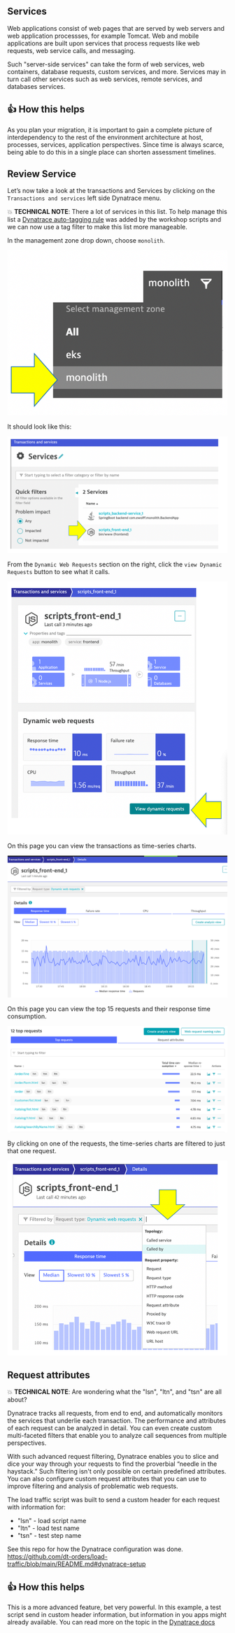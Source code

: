 ## Services

Web applications consist of web pages that are served by web servers and web application processses, for example Tomcat. Web and mobile applications are built upon services that process requests like web requests, web service calls, and messaging. 

Such "server-side services" can take the form of web services, web containers, database requests, custom services, and more. Services may in turn call other services such as web services, remote services, and databases services.

## 👍 How this helps

As you plan your migration, it is important to gain a complete picture of interdependency to the rest of the environment architecture at host, processes, services, application perspectives. Since time is always scarce, being able to do this in a single place can shorten assessment timelines.

## Review Service

Let’s now take a look at the transactions and Services by clicking on the `Transactions and services` left side Dynatrace menu.

💥 **TECHNICAL NOTE**: There a lot of services in this list. To help manage this list a [Dynatrace auto-tagging rule](https://www.dynatrace.com/support/help/how-to-use-dynatrace/tags-and-metadata/) was added by the workshop scripts and we can now use a tag filter to make this list more manageable.

In the management zone drop down, choose `monolith`.

![image](../../../assets/images/lab1-pick-monolith-mz.png)

It should look like this:

![image](../../../assets/images/lab1-trans-services.png)

From the `Dynamic Web Requests` section on the right, click the `view Dynamic Requests` button to see what it calls. 

![image](../../../assets/images/lab1-dynamic-requests-arrow.png)

On this page you can view the transactions as time-series charts.

![image](../../../assets/images/lab1-dynamic-requests-chart.png)

On this page you can view the top 15 requests and their response time consumption. 

![image](../../../assets/images/lab1-dynamic-requests-list.png)

By clicking on one of the requests, the time-series charts are filtered to just that one request.

![image](../../../assets/images/lab1-request-filter.png)

## Request attributes

💥 **TECHNICAL NOTE**: Are wondering what the "lsn", "ltn", and "tsn" are all about?

Dynatrace tracks all requests, from end to end, and automatically monitors the services that underlie each transaction. The performance and attributes of each request can be analyzed in detail. You can even create custom multi-faceted filters that enable you to analyze call sequences from multiple perspectives. 

With such advanced request filtering, Dynatrace enables you to slice and dice your way through your requests to find the proverbial “needle in the haystack.” Such filtering isn't only possible on certain predefined attributes. You can also configure custom request attributes that you can use to improve filtering and analysis of problematic web requests.

The load traffic script was built to send a custom header for each request with information for:
* "lsn" - load script name
* "ltn" - load test name
* "tsn" - test step name

See this repo for how the Dynatrace configuration was done.
https://github.com/dt-orders/load-traffic/blob/main/README.md#dynatrace-setup

## 👍 How this helps

This is a more advanced feature, bet very powerful. In this example, a test script send in custom header information, but information in you apps might already available.  You can read more on the topic in the [Dynatrace docs](https://www.dynatrace.com/support/help/how-to-use-dynatrace/transactions-and-services/basic-concepts/request-attributes/) 